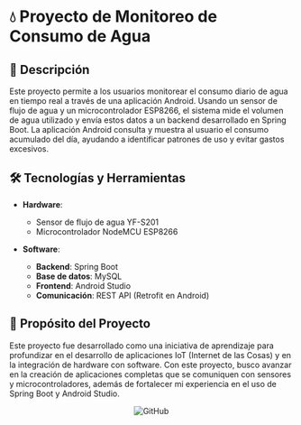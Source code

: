# 💧 Proyecto de Monitoreo de Consumo de Agua

## 📜 Descripción

Este proyecto permite a los usuarios monitorear el consumo diario de agua en tiempo real a través de una aplicación Android. Usando un sensor de flujo de agua y un microcontrolador ESP8266, el sistema mide el volumen de agua utilizado y envía estos datos a un backend desarrollado en Spring Boot. La aplicación Android consulta y muestra al usuario el consumo acumulado del día, ayudando a identificar patrones de uso y evitar gastos excesivos.

## 🛠️ Tecnologías y Herramientas

- **Hardware**: 
  - Sensor de flujo de agua YF-S201
  - Microcontrolador NodeMCU ESP8266

- **Software**:
  - **Backend**: Spring Boot 
  - **Base de datos**: MySQL
  - **Frontend**: Android Studio 
  - **Comunicación**: REST API (Retrofit en Android)

## 🎯 Propósito del Proyecto

Este proyecto fue desarrollado como una iniciativa de aprendizaje para profundizar en el desarrollo de aplicaciones IoT (Internet de las Cosas) y en la integración de hardware con software. Con este proyecto, busco avanzar en la creación de aplicaciones completas que se comuniquen con sensores y microcontroladores, además de fortalecer mi experiencia en el uso de Spring Boot y Android Studio.

<p align="center">
  <img src="https://img.icons8.com/clouds/100/000000/github.png" alt="GitHub"/>
</p>




